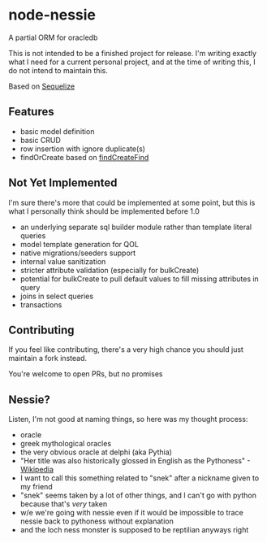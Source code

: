 # node-nessie
A partial ORM for oracledb

This is not intended to be a finished project for release. I'm writing exactly what I need for a current personal project, and at the time of writing this, I do not intend to maintain this.

Based on [Sequelize](https://sequelize.org/)

## Features
- basic model definition
- basic CRUD
- row insertion with ignore duplicate(s)
- findOrCreate based on [findCreateFind](https://sequelize.org/api/v6/class/src/model.js~Model.html#static-method-findCreateFind)

## Not Yet Implemented
I'm sure there's more that could be implemented at some point, but this is what I personally think should be implemented before 1.0
- an underlying separate sql builder module rather than template literal queries
- model template generation for QOL
- native migrations/seeders support
- internal value sanitization
- stricter attribute validation (especially for bulkCreate)
- potential for bulkCreate to pull default values to fill missing attributes in query
- joins in select queries
- transactions

## Contributing
If you feel like contributing, there's a very high chance you should just maintain a fork instead.

You're welcome to open PRs, but no promises

## Nessie?
Listen, I'm not good at naming things, so here was my thought process:
- oracle
- greek mythological oracles
- the very obvious oracle at delphi (aka Pythia)
- "Her title was also historically glossed in English as the Pythoness" -[Wikipedia](https://en.wikipedia.org/wiki/Pythia#:~:text=Her%20title%20was%20also%20historically%20glossed%20in%20English%20as%20the%20Pythoness)
- I want to call this something related to "snek" after a nickname given to my friend
- "snek" seems taken by a lot of other things, and I can't go with python because that's *very* taken
- w/e we're going with nessie even if it would be impossible to trace nessie back to pythoness without explanation
- and the loch ness monster is supposed to be reptilian anyways right
